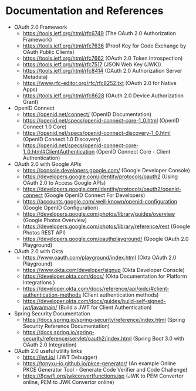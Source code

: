 # Documentation and References

* OAuth 2.0 Framework
  * https://tools.ietf.org/html/rfc6749 (The OAuth 2.0 Authorization Framework)
  * https://tools.ietf.org/html/rfc7636 (Proof Key for Code Exchange by OAuth Public Clients)
  * https://tools.ietf.org/html/rfc7662 (OAuth 2.0 Token Introspection)
  * https://tools.ietf.org/html/rfc7517 (JSON Web Key (JWK))
  * https://tools.ietf.org/html/rfc8414 (OAuth 2.0 Authorization Server Metadata)
  * https://www.rfc-editor.org/rfc/rfc8252.txt (OAuth 2.0 for Native Apps)
  * https://tools.ietf.org/html/rfc8628 (OAuth 2.0 Device Authorization Grant)
* OpenID Connect
  * https://openid.net/connect/ (OpenID Documentation)
  * https://openid.net/specs/openid-connect-core-1_0.html (OpenID Connect 1.0 Core)
  * https://openid.net/specs/openid-connect-discovery-1_0.html (OpenID Connect 1.0 Discovery)
  * https://openid.net/specs/openid-connect-core-1_0.html#ClientAuthentication (OpenID Connect Core - Client Authentication)
* OAuth 2.0 with Google APIs
  * https://console.developers.google.com/ (Google Developer Console)
  * https://developers.google.com/identity/protocols/oauth2 (Using OAuth 2.0 to Access Google APIs)
  * https://developers.google.com/identity/protocols/oauth2/openid-connect (Google OpenID Connect For Developers)  
  * https://accounts.google.com/.well-known/openid-configuration (Google OpenID Configuration)
  * https://developers.google.com/photos/library/guides/overview (Google Photos Overview)
  * https://developers.google.com/photos/library/reference/rest (Google Photos REST API)
  * https://developers.google.com/oauthplayground/ (Google OAuth 2.0 Playground)
* OAuth 2.0 with Okta
  * https://www.oauth.com/playground/index.html (Okta OAuth 2.0 Playground)
  * https://www.okta.com/developer/signup (Okta Developer Console)
  * https://developer.okta.com/docs/ (Okta Documentation for Platform integrations )
  * https://developer.okta.com/docs/reference/api/oidc/#client-authentication-methods (Client authentication methods)
  * https://developer.okta.com/docs/guides/build-self-signed-jwt/java/main/ (Build a JWT for Client Authentication)
* Spring Security Documentation
  * https://docs.spring.io/spring-security/reference/index.html (Spring Security Reference Documentation)
  * https://docs.spring.io/spring-security/reference/servlet/oauth2/index.html (Spring Boot 3.0 with OAuth 2.0 Integration)
* OAuth 2.0 useful utility links
  * https://jwt.io/ (JWT Debugger)
  * https://tonyxu-io.github.io/pkce-generator/ (An example Online PKCE Generator Tool - Generate Code Verifier and Code Challenge)
  * https://8gwifi.org/jwkconvertfunctions.jsp (JWK to PEM Convertor online, PEM to JWK Convertor online)


